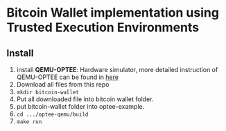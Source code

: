# Bitcoin Wallet implementation using Trusted Execution Environments

## Install

1. install **QEMU-OPTEE**: Hardware simulator, more detailed instruction of QEMU-OPTEE can be found in [here](https://www.op-tee.org/documentation/#4-get-and-build-op-tee-software)
2. Download all files from this repo
3. `mkdir bitcoin-wallet`
4. Put all downloaded file into bitcoin wallet folder.
5. put bitcoin-wallet folder into optee-example.
6. `cd .../optee-qemu/build`
7. `make run`
